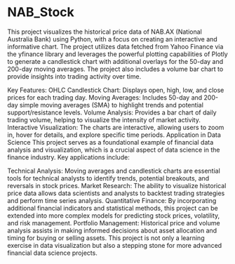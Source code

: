 # NAB_Stock
This project visualizes the historical price data of NAB.AX (National Australia Bank) using Python, with a focus on creating an interactive and informative chart. The project utilizes data fetched from Yahoo Finance via the yfinance library and leverages the powerful plotting capabilities of Plotly to generate a candlestick chart with additional overlays for the 50-day and 200-day moving averages. The project also includes a volume bar chart to provide insights into trading activity over time.

Key Features:
OHLC Candlestick Chart: Displays open, high, low, and close prices for each trading day.
Moving Averages: Includes 50-day and 200-day simple moving averages (SMA) to highlight trends and potential support/resistance levels.
Volume Analysis: Provides a bar chart of daily trading volume, helping to visualize the intensity of market activity.
Interactive Visualization: The charts are interactive, allowing users to zoom in, hover for details, and explore specific time periods.
Application in Data Science
This project serves as a foundational example of financial data analysis and visualization, which is a crucial aspect of data science in the finance industry. Key applications include:

Technical Analysis: Moving averages and candlestick charts are essential tools for technical analysts to identify trends, potential breakouts, and reversals in stock prices.
Market Research: The ability to visualize historical price data allows data scientists and analysts to backtest trading strategies and perform time series analysis.
Quantitative Finance: By incorporating additional financial indicators and statistical methods, this project can be extended into more complex models for predicting stock prices, volatility, and risk management.
Portfolio Management: Historical price and volume analysis assists in making informed decisions about asset allocation and timing for buying or selling assets.
This project is not only a learning exercise in data visualization but also a stepping stone for more advanced financial data science projects.
